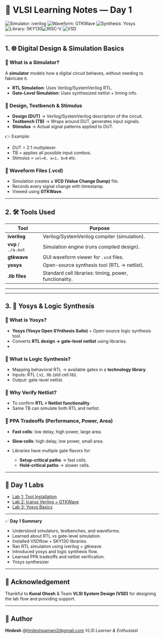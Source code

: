 
# 📘 VLSI Learning Notes — Day 1

![Simulator: iverilog](https://img.shields.io/badge/Simulator-iverilog-blue)  ![Waveform: GTKWave](https://img.shields.io/badge/Waveform-gtkwave-yellow)  ![Synthesis: Yosys](https://img.shields.io/badge/Synthesis-yosys-green)  ![Library: SKY130](https://img.shields.io/badge/Library-SKY130-red)![RISC-V](https://img.shields.io/badge/ISA-RISC--V-blueviolet)  ![VSD](https://img.shields.io/badge/Company-VSD-brightgreen)  

---

## 1. 🌐 Digital Design & Simulation Basics

### 🔹 What is a Simulator?

A **simulator** models how a digital circuit behaves, without needing to fabricate it.

* **RTL Simulation**: Uses Verilog/SystemVerilog RTL.
* **Gate-Level Simulation**: Uses synthesized netlist + timing info.

### 🔹 Design, Testbench & Stimulus

* **Design (DUT)** → Verilog/SystemVerilog description of the circuit.
* **Testbench (TB)** → Wraps around DUT, generates input signals.
* **Stimulus** → Actual signal patterns applied to DUT.

👉 Example:

* DUT = 2:1 multiplexer.
* TB = applies all possible input combos.
* Stimulus = `sel=0, a=1, b=0` etc.

### 🔹 Waveform Files (.vcd)

* Simulation creates a **VCD (Value Change Dump)** file.
* Records every signal change with timestamp.
* Viewed using **GTKWave**.

---

## 2. 🛠️ Tools Used

| Tool                | Purpose                                                |
| ------------------- | ------------------------------------------------------ |
| **iverilog**        | Verilog/SystemVerilog compiler (simulation).           |
| **vvp** / `./a.out` | Simulation engine (runs compiled design).              |
| **gtkwave**         | GUI waveform viewer for `.vcd` files.                  |
| **yosys**           | Open-source synthesis tool (RTL → netlist).            |
| **.lib files**      | Standard cell libraries: timing, power, functionality. |

---


---


## 3. 🔧 Yosys & Logic Synthesis

### 🔹 What is Yosys?

* **Yosys (Yosys Open SYnthesis Suite)** = Open-source logic synthesis tool.
* Converts **RTL design → gate-level netlist** using libraries.
* 

### 🔹 What is Logic Synthesis?

* Mapping behavioral RTL → available gates in a **technology library**.
* Inputs: RTL (.v), .lib (std cell lib).
* Output: gate-level netlist.

### 🔹 Why Verify Netlist?

* To confirm **RTL = Netlist functionality**.
* Same TB can simulate both RTL and netlist.

### 🔹 PPA Tradeoffs (Performance, Power, Area)

* **Fast cells**: low delay, high power, large area.
* **Slow cells**: high delay, low power, small area.
* Libraries have multiple gate flavors for:

  * **Setup-critical paths** → fast cells.
  * **Hold-critical paths** → slower cells.

---


## 🧪 Day 1 Labs

- [Lab 1: Tool Installation](./LAB%201%20Tool%20installation.md)  
- [Lab 2: Icarus Verilog + GTKWave](./LAB%202%20iverilog_gtkwave.md)  
- [Lab 3: Yosys Basics](./LAB%203%20Yosys.md)  

---

✅ **Day 1 Summary**

* Understood simulators, testbenches, and waveforms.
* Learned about RTL vs gate-level simulation.
* Installed VSDflow + SKY130 libraries.
* Ran RTL simulation using iverilog + gtkwave.
* Introduced yosys and logic synthesis flow.
* Learned PPA tradeoffs and netlist verification.
* Yosys synthesizer

---

## 🙏 Acknowledgement

Thankful to **Kunal Ghosh** & Team **VLSI System Design (VSD)** for designing the lab flow and providing support.

---

## 👤 Author

**Hirdesh**
@hirdeshpamani2@gmail.com
*VLSI Learner & Enthusiast*


